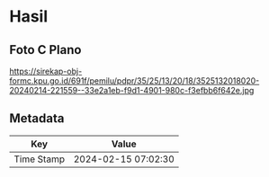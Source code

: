 # Hasil

## Foto C Plano

https://sirekap-obj-formc.kpu.go.id/691f/pemilu/pdpr/35/25/13/20/18/3525132018020-20240214-221559--33e2a1eb-f9d1-4901-980c-f3efbb6f642e.jpg


## Metadata

| Key        | Value               |
| ---------- | ------------------- |
| Time Stamp | 2024-02-15 07:02:30 |



